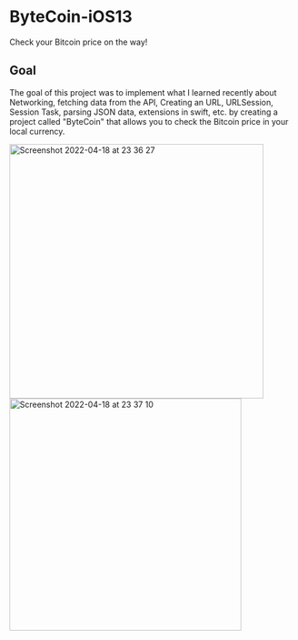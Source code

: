 # ByteCoin-iOS13
Check your Bitcoin price on the way!

## Goal 
The goal of this project was to implement what I learned recently about Networking, fetching data from the API, Creating an URL, URLSession, Session Task,
parsing JSON data, extensions in swift, etc. by creating a project called "ByteCoin" that allows you to check the Bitcoin price in your local currency.

<img width="447" alt="Screenshot 2022-04-18 at 23 36 27" src="https://user-images.githubusercontent.com/56184525/163853240-12810ac7-d7e8-41d9-a7d4-1e922617a1ae.png">
<img width="408" alt="Screenshot 2022-04-18 at 23 37 10" src="https://user-images.githubusercontent.com/56184525/163853243-f91d5fae-c13e-43f4-a4e6-01ab24e96362.png">
